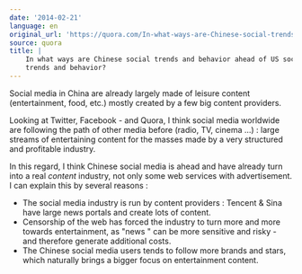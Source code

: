 ```yaml
---
date: '2014-02-21'
language: en
original_url: 'https://quora.com/In-what-ways-are-Chinese-social-trends-and-behavior-ahead-of-US-social-trends-and-behavior/answer/Clément-Renaud'
source: quora
title: |
    In what ways are Chinese social trends and behavior ahead of US social
    trends and behavior?
---
```


Social media in China are already largely made of leisure content
(entertainment, food, etc.) mostly created by a few big content
providers. 
 
Looking at Twitter, Facebook - and Quora, I think social media worldwide
are following the path of other media before (radio, TV, cinema ...) :
large streams of entertaining content for the masses made by a very
structured and profitable industry. 
 
In this regard, I think Chinese social media is ahead and have already
turn into a real *content* industry, not only some web services with
advertisement. I can explain this by several reasons : 

-   The social media industry is run by content providers : Tencent &
    Sina have large news portals and create lots of content.
-   Censorship of the web has forced the industry to turn more and more
    towards entertainment, as  "news " can be more sensitive and risky -
    and therefore generate additional costs.
-   The Chinese social media users tends to follow more brands and
    stars, which naturally brings a bigger focus on entertainment
    content.
